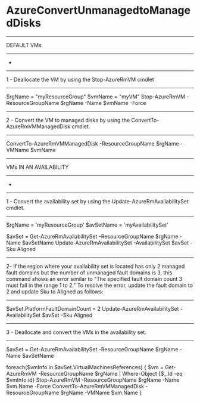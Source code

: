 # AzureConvertUnmanagedtoManagedDisks
***********************
DEFAULT VMs 
***********************
*
******************************************************************
1 - Deallocate the VM by using the Stop-AzureRmVM cmdlet
******************************************************************

$rgName = "myResourceGroup"
$vmName = "myVM"
Stop-AzureRmVM -ResourceGroupName $rgName -Name $vmName -Force

****************************************************************************************
2 - Convert the VM to managed disks by using the ConvertTo-AzureRmVMManagedDisk cmdlet.
****************************************************************************************
ConvertTo-AzureRmVMManagedDisk -ResourceGroupName $rgName -VMName $vmName



***********************
VMs IN AN AVAILABILITY
***********************
*
****************************************************************************************
1 - Convert the availability set by using the Update-AzureRmAvailabilitySet cmdlet. 
****************************************************************************************
$rgName = 'myResourceGroup'
$avSetName = 'myAvailabilitySet'

$avSet = Get-AzureRmAvailabilitySet -ResourceGroupName $rgName -Name $avSetName
Update-AzureRmAvailabilitySet -AvailabilitySet $avSet -Sku Aligned 

**************************************************************************************************************
2- If the region where your availability set is located has only 2 managed fault domains but the number of unmanaged fault domains is 3, this command shows an error similar to "The specified fault domain count 3 must fall in the range 1 to 2." To resolve the error, update the fault domain to 2 and update Sku to Aligned as follows:
**************************************************************************************************************

$avSet.PlatformFaultDomainCount = 2
Update-AzureRmAvailabilitySet -AvailabilitySet $avSet -Sku Aligned

**************************************************************************************************************
3 - Deallocate and convert the VMs in the availability set.
**************************************************************************************************************

$avSet = Get-AzureRmAvailabilitySet -ResourceGroupName $rgName -Name $avSetName

foreach($vmInfo in $avSet.VirtualMachinesReferences)
{
  $vm = Get-AzureRmVM -ResourceGroupName $rgName | Where-Object {$_.Id -eq $vmInfo.id}
  Stop-AzureRmVM -ResourceGroupName $rgName -Name $vm.Name -Force
  ConvertTo-AzureRmVMManagedDisk -ResourceGroupName $rgName -VMName $vm.Name
}
